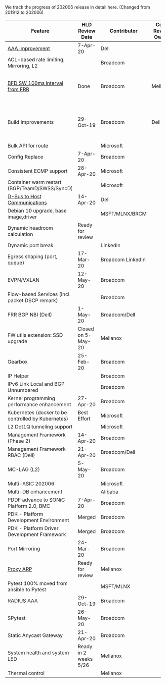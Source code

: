 We track the progress of 202006 release in detail here. (Changed from 201912 to 202006)

| Feature                                                 | HLD<br/>Review<br/>Date | Contributor| Code Review Owner        | Code Review Date | 202006  Release | PR Link & Status of PR                                                     |
| ------------------------------------------------------- | --------------------- | -----------|-----------| ------------------------ | ------------------------------------------------------------ | ------------------------------------------------------------ |
| [AAA improvement ](https://github.com/Azure/SONiC/pull/541) | 7-Apr-20     | Dell   |  |   |   |  |
| ACL-based rate limiting, Mirroring, L2  |      | Broadcom   |  |   |   |  |
| [BFD SW 100ms interval from FRR](https://github.com/Azure/SONiC/pull/383)                        | Done     | Broadcom   | Mellanox                 |   |   | [3385](https://github.com/Azure/sonic-buildimage/pull/3385)  - Closed<br>[3838](https://github.com/Azure/sonic-buildimage/pull/3838) - Changes Required |
| Build Improvements                                      |  29-Oct-19     | Broadcom   | Dell                     |  | | [3292](https://github.com/Azure/sonic-buildimage/pull/3292)  -   Closed. New PR number is unknown |
| Bulk API for route   |      | Microsoft   |  |   |   |  |
| Config Replace  | 7-Apr-20     | Broadcom   |  |   |   |  |
| Consistent ECMP support  | 28-Apr-20     | Microsoft   |  |   |   |  |
| Container warm restart (BGP/TeamD/SWSS/SyncD)    |      | Microsoft   |  |   |   |  |
| [D-Bus to Host Communications](https://github.com/Azure/SONiC/pull/541)  | 14-Apr-20     | Dell   |  |   |   |  |
| Debian 10 upgrade, base image,driver     |      | MSFT/MLNX/BRCM   |  |   |   |  |
| Dynamic headroom calculation      |   Ready for review   |    |  |   |   |  |
| Dynamic port break      |     |  LinkedIn  |  |   |   |  |
| Egress shaping (port, queue)      | 17-Mar-20    | Broadcom LinkedIn  |  |   |   |  |
| EVPN/VXLAN      | 12-May-20    |  Broadcom  |  |   |   |  |
| Flow-based Services (incl. packet DSCP remark)      |     |  Broadcom  |  |   |   |  |
| FRR BGP NBI (Dell)      | 1-May-20    |  Broadcom/Dell  |  |   |   |  |
| FW utils extension: SSD upgrade       | Closed on 5-May-20    |  Mellanox  |  |   |   |  |
| Gearbox      | 25-Feb-20    |  Broadcom  |  |   |   |  |
| IP Helper      |     |  Broadcom  |  |   |   |  |
| IPv6 Link Local and BGP Unnumbered      |     |  Broadcom  |  |   |   |  || Dynamic port break      |     |  Broadcom  |  |   |   |  |
| Kernel programming performance enhancement      | 27-Apr-20    |  Broadcom  |  |   |   |  |
| Kubernetes (docker to be controlled by Kubernetes)       | Best Effort    |  Microsoft  |  |   |   |  |
| L2 Dot1Q tunneling support       |     |  Microsoft  |  |   |   |  |
| Management Framework (Phase 2)      | 14-Apr-20    |  Broadcom  |  |   |   |  |
| Management Framework RBAC (Dell)      | 21-Apr-20    |  Broadcom/Dell  |  |   |   |  |
| MC-LAG (L2)      | 5-May-20    |  Broadcom  |  |   |   |  |
| Multi-ASIC 202006       |     |  Microsoft  |  |   |   |  |
| Multi-DB enhancement      |     |  Alibaba  |  |   |   |  |
| PDDF advance to SONiC Platform 2.0, BMC      | 7-Apr-20    |  Broadcom  |  |   |   |  |
| PDK - Platform Development Environment      | Merged    |  Broadcom  |  |   |   |  |
| PDK - Platform Driver Development Framework      | Merged    |  Broadcom  |  |   |   |  |
| Port Mirroring      | 24-Mar-20    |  Broadcom  |  |   |   |  |
| [Proxy ARP](https://github.com/Azure/SONiC/pull/579)       | Ready for review    |  Mellanox  |  |   |   |  |
| Pytest 100% moved from ansible to Pytest       |     |  MSFT/MLNX  |  |   |   |  |
| RADIUS AAA      | 29-Oct-19    |  Broadcom  |  |   |   |  |
| SPytest      | 26-May-20    |  Broadcom  |  |   |   |  |
| Static Anycast Gateway      | 21-Apr-20    |  Broadcom  |  |   |   |  |
| System health and system LED      |  Ready in 2 weeks 5/26   |  Mellanox  |  |   |   |  |
| Thermal control        |     |  Mellanox  |  |   |   |  |